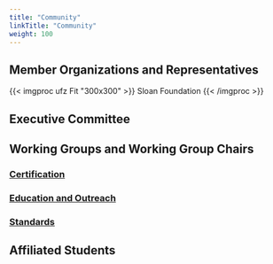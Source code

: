 ```yaml
---
title: "Community"
linkTitle: "Community"
weight: 100
---
```


## Member Organizations and Representatives

{{< imgproc ufz Fit "300x300" >}}
Sloan Foundation
{{< /imgproc >}}

## Executive Committee

## Working Groups and Working Group Chairs

### [Certification](https://github.com/openmodelingfoundation/openmodelingfoundation.github.io/discussions/categories/certification-and-incentives-wg)

### [Education and Outreach](https://github.com/openmodelingfoundation/openmodelingfoundation.github.io/discussions/categories/education-and-outreach-wg)

### [Standards](https://github.com/openmodelingfoundation/openmodelingfoundation.github.io/discussions?discussions_q=category%3A%22Accessibility+Standards%22+category%3A%22Documentation+Standards%22+category%3A%22Interoperability+Standards%22+category%3A%22Reusability+Standards%22+&page=1)

## Affiliated Students
